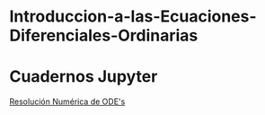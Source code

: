 # Introduccion-a-las-Ecuaciones-Diferenciales-Ordinarias

# Cuadernos Jupyter

[Resolución Numérica de ODE's](Cuadernos_Jupyter/Sol_Num_de_EDO.ipynb)

